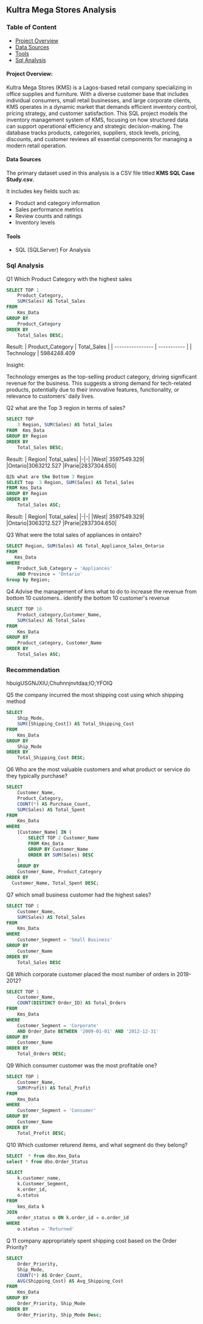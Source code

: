 ## Kultra Mega Stores Analysis
### Table of Content
- [Project Overview](#project-overview)
- [Data Sources](#data-sources)
- [Tools](#tools)
- [Sql Analysis](#sql-analysis)

#### Project Overview:
 Kultra Mega Stores (KMS) is a Lagos-based retail company specializing in office supplies and furniture. With a diverse customer base that includes individual consumers, small retail businesses, and large corporate clients, KMS operates in a dynamic market that demands efficient inventory control, pricing strategy, and customer satisfaction.
This SQL project models the inventory management system of KMS, focusing on how structured data can support operational efficiency and strategic decision-making. The database tracks products, categories, suppliers, stock levels, pricing, discounts, and customer reviews all essential components for managing a modern retail operation.

#### Data Sources
The primary dataset used in this analysis is a CSV file titled **KMS SQL Case Study.csv.**

It includes key fields such as:
-	Product and category information
-	Sales performance metrics
-	Review counts and ratings
-	Inventory levels

#### Tools
-	SQL (SQLServer) For Analysis

### Sql Analysis 
 Q1 Which Product Category with the highest sales
``` Sql
SELECT TOP 1 
    Product_Category,  
    SUM(Sales) AS Total_Sales  
FROM  
    Kms_Data  
GROUP BY  
    Product_Category  
ORDER BY  
    Total_Sales DESC;                  
```
Result:
| Product_Category | Total_Sales |
| ---------------- | ----------- | 
| Technology | 5984248.409

Insight:

Technology emerges as the top-selling product category, driving significant revenue for the business. This suggests a strong demand for tech-related products, potentially due to their innovative features, functionality, or relevance to customers' daily lives.


Q2 what are the Top 3 region in terms of sales?
```Sql
SELECT TOP 
	3 Region, SUM(Sales) AS Total_Sales
FROM  Kms_Data
GROUP BY Region
ORDER BY 
    Total_Sales DESC;
```
Result:
| Region| Total_sales|
|-|-|
|West|	3597549.329|
|Ontario|3063212.527
|Prarie|2837304.650|

```Sql
Q2b what are the Bottom 3 Region
SELECT top  3 Region, SUM(Sales) AS Total_Sales
FROM Kms_Data
GROUP BY Region
ORDER BY 
    Total_Sales ASC;
```
Result:
| Region| Total_sales|
|-|-|
|West|	3597549.329|
|Ontario|3063212.527
|Prarie|2837304.650|

 Q3 What were the total sales of appliances in ontairo?
```Sql
SELECT Region, SUM(Sales) AS Total_Appliance_Sales_Ontario
FROM 
   Kms_Data
WHERE 
    Product_Sub_Category = 'Appliances'
    AND Province = 'Ontario'
Group by Region;
```
Q4 Advise the management of kms what to do to increase the revenue from bottom 10 customers..
identify the bottom 10 customer's revenue
```Sql
SELECT TOP 10
    Product_category,Customer_Name,
    SUM(Sales) AS Total_Sales
FROM 
    Kms_Data
GROUP BY 
    Product_category, Customer_Name
ORDER BY 
    Total_Sales ASC;
```
### Recommendation

hbuigUSGNJXIU;Chuhnnjnvtdaa;IO;YFOIQ






Q5 the company incurred the most shipping cost using which shipping method
```Sql
SELECT 
    Ship_Mode,
    SUM([Shipping_Cost]) AS Total_Shipping_Cost
FROM 
    Kms_Data
GROUP BY 
    Ship_Mode
ORDER BY 
    Total_Shipping_Cost DESC;
```

Q6 Who are the most valuable customers and what product or service do they typically purchase?
```Sql
SELECT 
    Customer_Name,
    Product_Category,
    COUNT(*) AS Purchase_Count,
    SUM(Sales) AS Total_Spent
FROM 
    Kms_Data
WHERE 
    [Customer_Name] IN (
        SELECT TOP 2 Customer_Name
        FROM Kms_Data
        GROUP BY Customer_Name
        ORDER BY SUM(Sales) DESC
    )
	GROUP BY 
    Customer_Name, Product_Category
ORDER BY 
  Customer_Name, Total_Spent DESC;
```
Q7 which small business customer had the highest sales?
```Sql
SELECT TOP 1
    Customer_Name,
    SUM(Sales) AS Total_Sales
FROM 
    Kms_Data
WHERE 
    Customer_Segment = 'Small Business'
GROUP BY 
    Customer_Name
ORDER BY 
    Total_Sales DESC
```

Q8 Which corporate customer placed the most number of orders in 2019-2012?
```Sql
SELECT TOP 1
    Customer_Name,
    COUNT(DISTINCT Order_ID) AS Total_Orders
FROM 
    Kms_Data
WHERE 
    Customer_Segment = 'Corporate'
    AND Order_Date BETWEEN '2009-01-01' AND '2012-12-31'
GROUP BY 
    Customer_Name
ORDER BY 
    Total_Orders DESC;
```
Q9 Which consumer customer was the most profitable one?
```Sql
SELECT TOP 1
    Customer_Name,
    SUM(Profit) AS Total_Profit
FROM 
    Kms_Data
WHERE 
    Customer_Segment = 'Consumer'
GROUP BY 
    Customer_Name
ORDER BY 
    Total_Profit DESC;
```
Q10 Which customer returend items, and what segment do they belong?
```Sql
SELECT  * from dbo.Kms_Data
select * from dbo.Order_Status

SELECT 
    k.customer_name,
    k.Customer_Segment,
    k.order_id,
    o.status
FROM 
    kms_data k
JOIN 
    order_status o ON k.order_id = o.order_id
WHERE 
    o.status = 'Returned'
```

Q 11 company appropriately spent shipping cost based on the Order Priority?
```Sql
SELECT 
    Order_Priority,
    Ship_Mode,
    COUNT(*) AS Order_Count,
    AVG(Shipping_Cost) AS Avg_Shipping_Cost
FROM 
    Kms_Data
GROUP BY 
    Order_Priority, Ship_Mode
ORDER BY 
    Order_Priority, Ship_Mode Desc;
```





